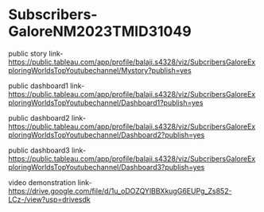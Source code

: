 # Subscribers-GaloreNM2023TMID31049

public story link-https://public.tableau.com/app/profile/balaji.s4328/viz/SubcribersGaloreExploringWorldsTopYoutubechannel/Mystory?publish=yes

public dashboard1 link-https://public.tableau.com/app/profile/balaji.s4328/viz/SubcribersGaloreExploringWorldsTopYoutubechannel/Dashboard1?publish=yes

public dashboard2 link-https://public.tableau.com/app/profile/balaji.s4328/viz/SubcribersGaloreExploringWorldsTopYoutubechannel/Dashboard2?publish=yes

public dashboard3 link-https://public.tableau.com/app/profile/balaji.s4328/viz/SubcribersGaloreExploringWorldsTopYoutubechannel/Dashboard3?publish=yes

video demonstration link-https://drive.google.com/file/d/1u_oDOZQYlBBXkugG6EUPg_Zs852-LCz-/view?usp=drivesdk
